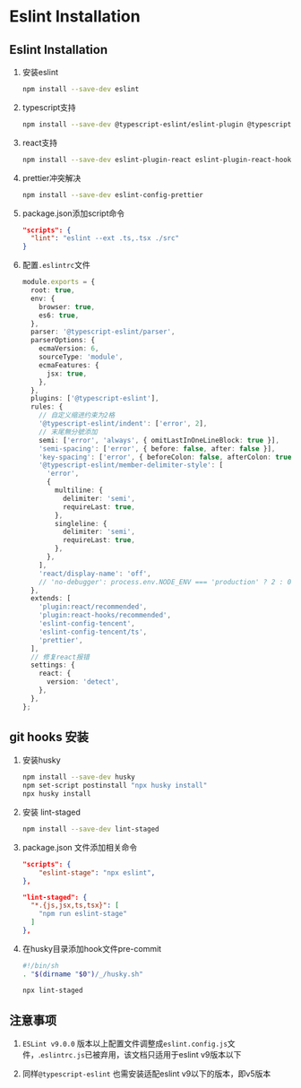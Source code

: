 # Eslint Installation

## Eslint Installation

1. 安装eslint

    ```bash
    npm install --save-dev eslint
    ```

1. typescript支持

    ```bash
    npm install --save-dev @typescript-eslint/eslint-plugin @typescript-eslint/parser
    ```

1. react支持

    ```bash
    npm install --save-dev eslint-plugin-react eslint-plugin-react-hooks
    ```

1. prettier冲突解决


    ```bash
    npm install --save-dev eslint-config-prettier
    ```

1. package.json添加script命令

    ```json
    "scripts": {
      "lint": "eslint --ext .ts,.tsx ./src"
    }
    ```



1. 配置`.eslintrc`文件

    ```ts
    module.exports = {
      root: true,
      env: {
        browser: true,
        es6: true,
      },
      parser: '@typescript-eslint/parser',
      parserOptions: {
        ecmaVersion: 6,
        sourceType: 'module',
        ecmaFeatures: {
          jsx: true,
        },
      },
      plugins: ['@typescript-eslint'],
      rules: {
        // 自定义缩进约束为2格
        '@typescript-eslint/indent': ['error', 2],
        // 末尾無分號添加
        semi: ['error', 'always', { omitLastInOneLineBlock: true }],
        'semi-spacing': ['error', { before: false, after: false }],
        'key-spacing': ['error', { beforeColon: false, afterColon: true }],
        '@typescript-eslint/member-delimiter-style': [
          'error',
          {
            multiline: {
              delimiter: 'semi',
              requireLast: true,
            },
            singleline: {
              delimiter: 'semi',
              requireLast: true,
            },
          },
        ],
        'react/display-name': 'off',
        // 'no-debugger': process.env.NODE_ENV === 'production' ? 2 : 0,
      },
      extends: [
        'plugin:react/recommended',
        'plugin:react-hooks/recommended',
        'eslint-config-tencent',
        'eslint-config-tencent/ts',
        'prettier',
      ],
      // 修复react报错
      settings: {
        react: {
          version: 'detect',
        },
      },
    };

    ```



## git hooks 安装

1. 安装husky

    ```bash
    npm install --save-dev husky
    npm set-script postinstall "npx husky install"
    npx husky install

    ```



1. 安装  lint-staged

    ```bash
    npm install --save-dev lint-staged
    ```


1. package.json 文件添加相关命令

    ```json
    "scripts": {
        "eslint-stage": "npx eslint",
    },
    ```

    ```json
    "lint-staged": {
      "*.{js,jsx,ts,tsx}": [
        "npm run eslint-stage"
      ]
    },

    ```


1. 在husky目录添加hook文件pre-commit


    ```bash
    #!/bin/sh
    . "$(dirname "$0")/_/husky.sh"

    npx lint-staged
    ```

## 注意事项

1. `ESLint v9.0.0` 版本以上配置文件调整成`eslint.config.js`文件，.`eslintrc.js`已被弃用，该文档只适用于eslint v9版本以下

2. 同样`@typescript-eslint` 也需安装适配eslint v9以下的版本，即v5版本






